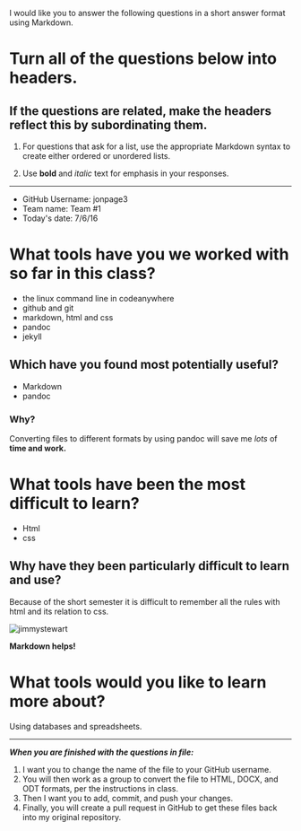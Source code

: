 I would like you to answer the following questions in a short answer format using Markdown. 

# Turn all of the questions below into headers. 

## If the questions are related, make the headers reflect this by subordinating them.  

1. For questions that ask for a list, use the appropriate Markdown syntax to create either ordered or unordered lists. 

2. Use **bold** and *italic* text for emphasis in your responses.

* * *

* GitHub Username: jonpage3
* Team name: Team #1
* Today's date: 7/6/16

# What tools have you we worked with so far in this class?
- the linux command line in codeanywhere
- github and git
- markdown, html and css 
- pandoc
- jekyll

## Which have you found most potentially useful? 
- Markdown 
- pandoc

### Why? 
Converting files to different formats by using pandoc will save me *lots* of **time and work.** 

# What tools have been the most difficult to learn? 
- Html 
- css

## Why have they been particularly difficult to learn and use?
Because of the short semester it is difficult to remember all the rules with html and its relation to css. 

![jimmystewart](http://cdn29.elitedaily.com/content/uploads/2016/05/31144109/Holding-baby-thoughts.jpg)

**Markdown helps!**

# What tools would you like to learn more about?
Using databases and spreadsheets. 

* * * 

***When you are finished with the questions in file:*** 

1. I want you to change the name of the file to your GitHub username. 
2. You will then work as a group to convert the file to HTML, DOCX, and ODT formats, per the instructions in  class. 
3. Then I want you to add, commit, and push your changes. 
4. Finally, you will create a pull request in GitHub to get these files back into my original repository. 